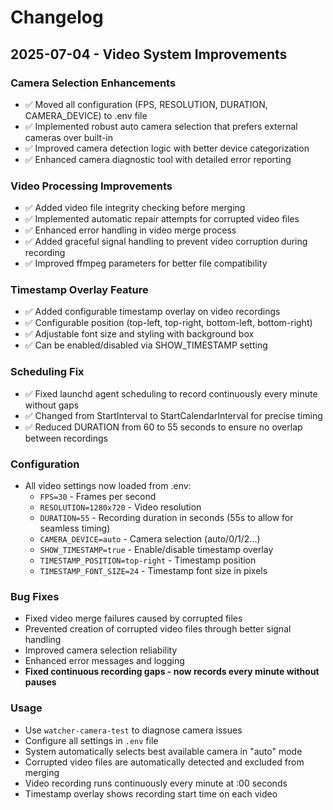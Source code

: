 # Changelog

## 2025-07-04 - Video System Improvements

### Camera Selection Enhancements
- ✅ Moved all configuration (FPS, RESOLUTION, DURATION, CAMERA_DEVICE) to .env file
- ✅ Implemented robust auto camera selection that prefers external cameras over built-in
- ✅ Improved camera detection logic with better device categorization
- ✅ Enhanced camera diagnostic tool with detailed error reporting

### Video Processing Improvements
- ✅ Added video file integrity checking before merging
- ✅ Implemented automatic repair attempts for corrupted video files
- ✅ Enhanced error handling in video merge process
- ✅ Added graceful signal handling to prevent video corruption during recording
- ✅ Improved ffmpeg parameters for better file compatibility

### Timestamp Overlay Feature
- ✅ Added configurable timestamp overlay on video recordings
- ✅ Configurable position (top-left, top-right, bottom-left, bottom-right)
- ✅ Adjustable font size and styling with background box
- ✅ Can be enabled/disabled via SHOW_TIMESTAMP setting

### Scheduling Fix
- ✅ Fixed launchd agent scheduling to record continuously every minute without gaps
- ✅ Changed from StartInterval to StartCalendarInterval for precise timing
- ✅ Reduced DURATION from 60 to 55 seconds to ensure no overlap between recordings

### Configuration
- All video settings now loaded from .env:
  - `FPS=30` - Frames per second
  - `RESOLUTION=1280x720` - Video resolution
  - `DURATION=55` - Recording duration in seconds (55s to allow for seamless timing)
  - `CAMERA_DEVICE=auto` - Camera selection (auto/0/1/2...)
  - `SHOW_TIMESTAMP=true` - Enable/disable timestamp overlay
  - `TIMESTAMP_POSITION=top-right` - Timestamp position
  - `TIMESTAMP_FONT_SIZE=24` - Timestamp font size in pixels

### Bug Fixes
- Fixed video merge failures caused by corrupted files
- Prevented creation of corrupted video files through better signal handling
- Improved camera selection reliability
- Enhanced error messages and logging
- **Fixed continuous recording gaps - now records every minute without pauses**

### Usage
- Use `watcher-camera-test` to diagnose camera issues
- Configure all settings in `.env` file
- System automatically selects best available camera in "auto" mode
- Corrupted video files are automatically detected and excluded from merging
- Video recording runs continuously every minute at :00 seconds
- Timestamp overlay shows recording start time on each video
